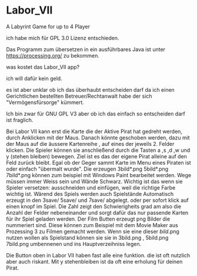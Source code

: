 # Labor_VII

A Labyrint Game for up to 4 Player

ich habe mich für GPL 3.0 Lizenz entschieden.


Das Programm zum übersetzen in ein ausführbares Java ist unter https://processing.org/ zu bekommen.

was kostet das Labor_VII app?

ich will dafür kein geld.

es ist aber unklar ob ich das überhaubt entscheiden darf da ich einen Gerichtlichen bestellten Betreuer/Rechtanwalt habe der sich "Vermögensfürsorge" kümmert.

Ich bin zwar für GNU GPL V3 aber ob ich das einfach so entscheiden darf ist fraglich.

Bei Labor VII kann erst die Karte die der Aktive Pirat hat gedreht werden, durch Anklicken mit der Maus. Danach könnte geschoben werden, dazu mit der Maus auf die äussere Kartenreihe , auf eines der jeweils 2. Felder klicken. 
Die Spieler können sie anschließend durch die Tasten a ,s ,d ,w und y (stehen bleiben) bewegen.
Ziel ist es das der eigene Pirat alleine auf den Feld zurück bleibt.
Egal ob der Geger sammt Karte im Menu eines Piraten ist oder einfach "übermalt wurde".
Die erzeugen 3bild*.png 5bild*.png 7bild*.png können zum beispiel mit Windows Paint bearbeitet werden.
Wege müssen immer Weiss sein und Wände Schwarz. Wichtig ist das wenn sie Spieler versetzen: ausschneiden und einfügen, weil die richtige Farbe wichtig ist.
Wärend des Spiels werden auch Spielstände Automatisch erzeugt in den 3save/ 5save/ und 7save/ abgelegt.
oder per sofort klick auf einen knopf im Spiel.
Die Zahl zeigt den Schwierigheits grad am also die Anzahl der Felder nebeneinander
 und sorgt dafür das nur passende Karten für ihr Spiel geladen werden.
Der Film Butten erzeugt png Bilder die nummeriert sind. Diese können zum Beispiel mit dem Movie Maker aus Prozessing 3 zu Filmen gemacht werden.
Wenn sie eine dieser *bild*.png nutzen wollen als Spielstand können sie sie in 3bild.png , 5bild.png 7bild.png umbennenen und ins Hauptverzeihniss legen.

Die Button oben in Labor VII haben fast alle eine funktion.
die ist oft nutzlich aber auch riskant.
Mit y stehenbleiben ist da oft eine erholung für deinen Pirat.


